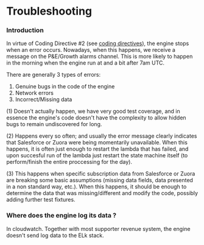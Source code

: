 # Troubleshooting

### Introduction

In virtue of Coding Directive #2 (see [coding directives](coding-directives.md)), the engine stops when an error occurs. Nowadays, when this happens, we receive a message on the P&E/Growth alarms channel. This is more likely to happen in the morning when the engine run at and a bit after 7am UTC.

There are generally 3 types of errors:

1. Genuine bugs in the code of the engine
2. Network errors
3. Incorrect/Missing data

(1) Doesn't actually happen, we have very good test coverage, and in essence the engine's code doesn't have the complexity to allow hidden bugs to remain undiscovered for long.

(2) Happens every so often; and usually the error message clearly indicates that Salesforce or Zuora were being momentarily unavailable. When this happens, it is often just enough to restart the lambda that has failed, and upon succesful run of the lambda just restart the state machine itself (to perform/finish the entire proccessing for the day).

(3) This happens when specific subscription data from Salesforce or Zuora are breaking some basic assumptions (missing data fields, data presented in a non standard way, etc.). When this happens, it should be enough to determine the data that was missing/different and modify the code, possibly adding further test fixtures.

### Where does the engine log its data ?

In cloudwatch. Together with most supporter revenue system, the engine doesn't send log data to the ELk stack.
